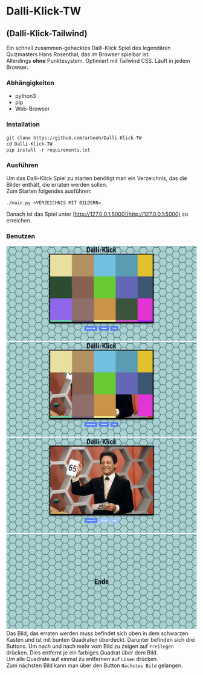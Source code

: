 # Dalli-Klick-TW
## (Dalli-Klick-Tailwind)
Ein schnell zusammen-gehacktes Dalli-Klick Spiel des legendären Quizmasters Hans Rosenthal, das im Browser spielbar ist.   
Allerdings __ohne__ Punktesystem.
Optimiert mit Tailwind CSS. Läuft in jedem Browser.

### Abhängigkeiten
- python3
- pip
- Web-Browser

### Installation
```
git clone https://github.com/arboeh/Dalli-Klick-TW
cd Dalli-Klick-TW
pip install -r requirements.txt
```

### Ausführen
Um das Dalli-Klick Spiel zu starten benötigt man ein Verzeichnis,
das die Bilder enthält, die erraten werden sollen.   
Zum Starten folgendes ausführen:
```
./main.py <VERZEICHNIS MIT BILDERN>
```
Danach ist das Spiel unter [http://127.0.0.1:5000](http://127.0.0.1:5000)
zu erreichen.

### Benutzen
![](./screenshots/scrot1.png)
![](./screenshots/scrot2.png)
![](./screenshots/scrot3.png)
![](./screenshots/scrot4.png)
Das Bild, das erraten werden muss befindet sich oben in dem schwarzen Kasten und ist mit bunten Quadraten überdeckt.
Darunter befinden sich drei Buttons.
Um nach und nach mehr vom Bild zu zeigen auf `Freilegen` drücken. Dies entfernt je ein farbiges Quadrat über dem Bild.   
Um alle Quadrate auf einmal zu entfernen auf `Lösen` drücken.    
Zum nächsten Bild kann man über den Button `Nächstes Bild` gelangen.
